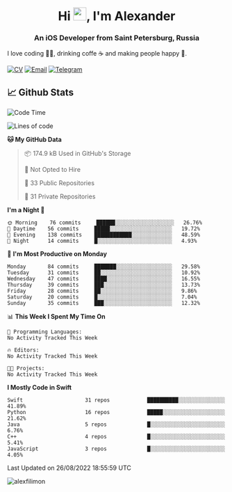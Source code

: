 <h1 align="center">Hi <img src="https://raw.githubusercontent.com/MartinHeinz/MartinHeinz/master/wave.gif" width="30px">, I'm Alexander</h1>
<h3 align="center">An iOS Developer from Saint Petersburg, Russia</h3>

I love coding 👨‍💻, drinking coffe ☕️ and making people happy 🎊.

[![CV](https://img.shields.io/badge/CV-Александр%20Филимонов-14b420)](http://alexfilimon.github.io/)
[![Email](https://img.shields.io/badge/Email-as.filimonov@mail.ru-f39f37)](mailto:as.filimonov@mail.ru)
[![Telegram](https://img.shields.io/badge/Telegram-alexfilimon-1686b1)](https://t.me/alexfilimon)

## 📈 Github Stats

<!--START_SECTION:waka-->
![Code Time](http://img.shields.io/badge/Code%20Time-0%20secs-blue)

![Lines of code](https://img.shields.io/badge/From%20Hello%20World%20I%27ve%20Written-253%20Thousand%20lines%20of%20code-blue)

**🐱 My GitHub Data** 

> 📦 174.9 kB Used in GitHub's Storage 
 > 
> 🚫 Not Opted to Hire
 > 
> 📜 33 Public Repositories 
 > 
> 🔑 31 Private Repositories  
 > 
**I'm a Night 🦉** 

```text
🌞 Morning    76 commits     ██████░░░░░░░░░░░░░░░░░░░   26.76% 
🌆 Daytime    56 commits     █████░░░░░░░░░░░░░░░░░░░░   19.72% 
🌃 Evening    138 commits    ████████████░░░░░░░░░░░░░   48.59% 
🌙 Night      14 commits     █░░░░░░░░░░░░░░░░░░░░░░░░   4.93%

```
📅 **I'm Most Productive on Monday** 

```text
Monday       84 commits     ███████░░░░░░░░░░░░░░░░░░   29.58% 
Tuesday      31 commits     ██░░░░░░░░░░░░░░░░░░░░░░░   10.92% 
Wednesday    47 commits     ████░░░░░░░░░░░░░░░░░░░░░   16.55% 
Thursday     39 commits     ███░░░░░░░░░░░░░░░░░░░░░░   13.73% 
Friday       28 commits     ██░░░░░░░░░░░░░░░░░░░░░░░   9.86% 
Saturday     20 commits     █░░░░░░░░░░░░░░░░░░░░░░░░   7.04% 
Sunday       35 commits     ███░░░░░░░░░░░░░░░░░░░░░░   12.32%

```


📊 **This Week I Spent My Time On** 

```text
💬 Programming Languages: 
No Activity Tracked This Week

🔥 Editors: 
No Activity Tracked This Week

🐱‍💻 Projects: 
No Activity Tracked This Week

```

**I Mostly Code in Swift** 

```text
Swift                    31 repos            ██████████░░░░░░░░░░░░░░░   41.89% 
Python                   16 repos            █████░░░░░░░░░░░░░░░░░░░░   21.62% 
Java                     5 repos             █░░░░░░░░░░░░░░░░░░░░░░░░   6.76% 
C++                      4 repos             █░░░░░░░░░░░░░░░░░░░░░░░░   5.41% 
JavaScript               3 repos             █░░░░░░░░░░░░░░░░░░░░░░░░   4.05%

```



 Last Updated on 26/08/2022 18:55:59 UTC
<!--END_SECTION:waka-->

<img align="center" src="https://github-readme-stats.vercel.app/api?username=alexfilimon&show_icons=true" alt="alexfilimon" />
